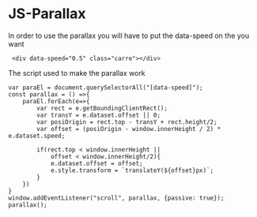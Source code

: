 # JS-Parallax

In order to use the parallax you will have to put the data-speed on the you want

```
 <div data-speed="0.5" class="carre"></div>
```

The script used to make the parallax work

```
var paraEl = document.querySelectorAll("[data-speed]");
const parallax = () =>{
    paraEl.forEach(e=>{	
        var rect = e.getBoundingClientRect();
        var transY = e.dataset.offset || 0;
        var posiOrigin = rect.top - transY + rect.height/2;
        var offset = (posiOrigin - window.innerHeight / 2) * e.dataset.speed;

        if(rect.top < window.innerHeight || 
            offset < window.innerHeight/2){
            e.dataset.offset = offset;
            e.style.transform = `translateY(${offset}px)`;
        }
    })
}
window.addEventListener("scroll", parallax, {passive: true});
parallax();

```
